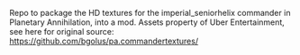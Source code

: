 Repo to package the HD textures for the imperial_seniorhelix commander in Planetary Annihilation, into a mod. Assets property of Uber Entertainment, see here for original source: https://github.com/bgolus/pa.commandertextures/